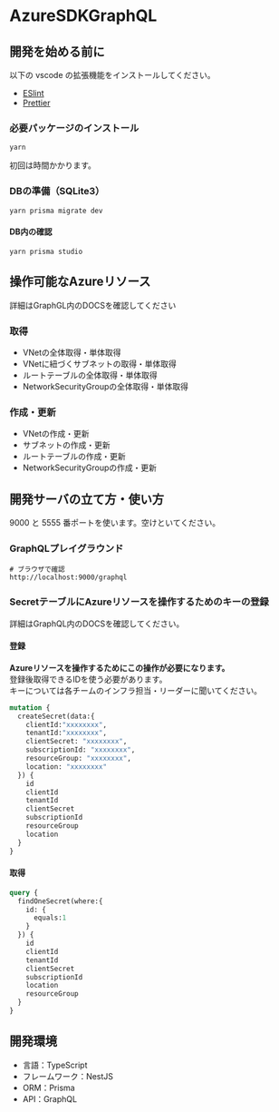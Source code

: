 # AzureSDKGraphQL

## 開発を始める前に

以下の vscode の拡張機能をインストールしてください。

- [ESlint](https://marketplace.visualstudio.com/items?itemName=dbaeumer.vscode-eslint)
- [Prettier](https://marketplace.visualstudio.com/items?itemName=esbenp.prettier-vscode)

### 必要パッケージのインストール 
```console
yarn
```

初回は時間かかります。

### DBの準備（SQLite3）
```console
yarn prisma migrate dev
```

#### DB内の確認
```console
yarn prisma studio
```

## 操作可能なAzureリソース
詳細はGraphGL内のDOCSを確認してください
### 取得
- VNetの全体取得・単体取得
- VNetに紐づくサブネットの取得・単体取得
- ルートテーブルの全体取得・単体取得
- NetworkSecurityGroupの全体取得・単体取得

### 作成・更新
- VNetの作成・更新
- サブネットの作成・更新
- ルートテーブルの作成・更新
- NetworkSecurityGroupの作成・更新

## 開発サーバの立て方・使い方

9000 と 5555 番ポートを使います。空けといてください。

### GraphQLプレイグラウンド
```
# ブラウザで確認
http://localhost:9000/graphql
```

### SecretテーブルにAzureリソースを操作するためのキーの登録
詳細はGraphQL内のDOCSを確認してください。

#### 登録
**Azureリソースを操作するためにこの操作が必要になります。**  
登録後取得できるIDを使う必要があります。  
キーについては各チームのインフラ担当・リーダーに聞いてください。

```graphql
mutation {
  createSecret(data:{
    clientId:"xxxxxxxx",
    tenantId:"xxxxxxxx",
    clientSecret: "xxxxxxxx",
    subscriptionId: "xxxxxxxx",
    resourceGroup: "xxxxxxxx",
    location: "xxxxxxxx"
  }) {
    id
    clientId
    tenantId
    clientSecret
    subscriptionId
    resourceGroup
    location
  }
}
```

#### 取得
```graphql
query {
  findOneSecret(where:{
    id: {
      equals:1
    }
  }) {
    id
    clientId
    tenantId
    clientSecret
    subscriptionId
    location
    resourceGroup
  }
}
```

## 開発環境
- 言語：TypeScript
- フレームワーク：NestJS
- ORM：Prisma
- API：GraphQL
